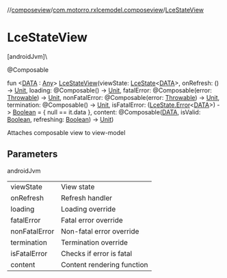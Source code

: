 //[composeview](../../index.md)/[com.motorro.rxlcemodel.composeview](index.md)/[LceStateView](-lce-state-view.md)

# LceStateView

[androidJvm]\

@Composable

fun &lt;[DATA](-lce-state-view.md) : [Any](https://kotlinlang.org/api/latest/jvm/stdlib/kotlin/-any/index.html)&gt; [LceStateView](-lce-state-view.md)(viewState: [LceState](../../../base/base/com.motorro.rxlcemodel.base/-lce-state/index.md)&lt;[DATA](-lce-state-view.md)&gt;, onRefresh: () -&gt; [Unit](https://kotlinlang.org/api/latest/jvm/stdlib/kotlin/-unit/index.html), loading: @Composable() -&gt; [Unit](https://kotlinlang.org/api/latest/jvm/stdlib/kotlin/-unit/index.html), fatalError: @Composable(error: [Throwable](https://kotlinlang.org/api/latest/jvm/stdlib/kotlin/-throwable/index.html)) -&gt; [Unit](https://kotlinlang.org/api/latest/jvm/stdlib/kotlin/-unit/index.html), nonFatalError: @Composable(error: [Throwable](https://kotlinlang.org/api/latest/jvm/stdlib/kotlin/-throwable/index.html)) -&gt; [Unit](https://kotlinlang.org/api/latest/jvm/stdlib/kotlin/-unit/index.html), termination: @Composable() -&gt; [Unit](https://kotlinlang.org/api/latest/jvm/stdlib/kotlin/-unit/index.html), isFatalError: ([LceState.Error](../../../base/base/com.motorro.rxlcemodel.base/-lce-state/-error/index.md)&lt;[DATA](-lce-state-view.md)&gt;) -&gt; [Boolean](https://kotlinlang.org/api/latest/jvm/stdlib/kotlin/-boolean/index.html) = { null == it.data }, content: @Composable([DATA](-lce-state-view.md), isValid: [Boolean](https://kotlinlang.org/api/latest/jvm/stdlib/kotlin/-boolean/index.html), refreshing: [Boolean](https://kotlinlang.org/api/latest/jvm/stdlib/kotlin/-boolean/index.html)) -&gt; [Unit](https://kotlinlang.org/api/latest/jvm/stdlib/kotlin/-unit/index.html))

Attaches composable view to view-model

## Parameters

androidJvm

| | |
|---|---|
| viewState | View state |
| onRefresh | Refresh handler |
| loading | Loading override |
| fatalError | Fatal error override |
| nonFatalError | Non-fatal error override |
| termination | Termination override |
| isFatalError | Checks if error is fatal |
| content | Content rendering function |
